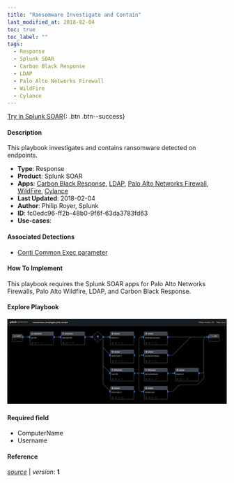 ```yaml
---
title: "Ransomware Investigate and Contain"
last_modified_at: 2018-02-04
toc: true
toc_label: ""
tags:
  - Response
  - Splunk SOAR
  - Carbon Black Response
  - LDAP
  - Palo Alto Networks Firewall
  - WildFire
  - Cylance
---
```


[Try in Splunk SOAR](https://www.splunk.com/en_us/software/splunk-security-orchestration-and-automation.html){: .btn .btn--success}

#### Description

This playbook investigates and contains ransomware detected on endpoints.

- **Type**: Response
- **Product**: Splunk SOAR
- **Apps**: [Carbon Black Response](https://splunkbase.splunk.com/apps?keyword=carbon+black+response&filters=product%3Asoar), [LDAP](https://splunkbase.splunk.com/apps?keyword=ldap&filters=product%3Asoar), [Palo Alto Networks Firewall](https://splunkbase.splunk.com/apps?keyword=palo+alto+networks+firewall&filters=product%3Asoar), [WildFire](https://splunkbase.splunk.com/apps?keyword=wildfire&filters=product%3Asoar), [Cylance](https://splunkbase.splunk.com/apps?keyword=cylance&filters=product%3Asoar)
- **Last Updated**: 2018-02-04
- **Author**: Philip Royer, Splunk
- **ID**: fc0edc96-ff2b-48b0-9f6f-63da3783fd63
- **Use-cases**:

#### Associated Detections





































































































































































































* [Conti Common Exec parameter](/endpoint/624919bc-c382-11eb-adcc-acde48001122/)






































































































































































































































































































































































































































































































































































































































































































































































































































































































































































































































































































































































































































































































































#### How To Implement
This playbook requires the Splunk SOAR apps for Palo Alto Networks Firewalls, Palo Alto Wildfire, LDAP, and Carbon Black Response.


#### Explore Playbook

![explore](https://raw.githubusercontent.com/splunk/security_content/develop/playbooks/ransomware_investigate_and_contain.png)

#### Required field
* ComputerName
* Username


#### Reference



[*source*](https://github.com/splunk/security_content/tree/develop/playbooks/ransomware_investigate_and_contain.yml) \| *version*: **1**